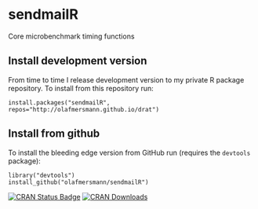 # sendmailR
Core microbenchmark timing functions

## Install development version

From time to time I release development version to my private R package repository. 
To install from this repository run:

```splus
install.packages("sendmailR", repos="http://olafmersmann.github.io/drat")
```

## Install from github

To install the bleeding edge version from GitHub run (requires the `devtools`
package):

```splus
library("devtools")
install_github("olafmersmann/sendmailR")
```

[![CRAN Status Badge](http://www.r-pkg.org/badges/version/sendmailR)](http://cran.r-project.org/web/packages/sendmailR)
[![CRAN Downloads](http://cranlogs.r-pkg.org/badges/sendmailR)](http://cran.rstudio.com/web/packages/sendmailR/index.html)
